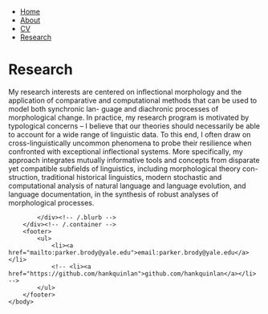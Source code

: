 <html>
	<head>
		<!-- link to main stylesheet -->
		<link rel="stylesheet" type="text/css" href="/css/main.css">
	</head>
	<body>
		<nav>
    		<ul>
        		<li><a href="/">Home</a></li>
	        	<li><a href="/about">About</a></li>
        		<li><a href="/cv">CV</a></li>
        		<li><a href="/research">Research</a></li>
    		</ul>
		</nav>
		<div class="container">
    		<div class="blurb">
        		<h1> Research </h1>
			<p> My research interests are centered on inflectional morphology and the application of comparative and computational methods that can be used to model both synchronic lan- guage and diachronic processes of morphological change. In practice, my research program is motivated by typological concerns – I believe that our theories should necessarily be able to account for a wide range of linguistic data. To this end, I often draw on cross-linguistically uncommon phenomena to probe their resilience when confronted with exceptional inflectional systems. More specifically, my approach integrates mutually informative tools and concepts from disparate yet compatible subfields of linguistics, including morphological theory con- struction, traditional historical linguistics, modern stochastic and computational analysis of natural language and language evolution, and language documentation, in the synthesis of robust analyses of morphological processes. </p>
			
    		</div><!-- /.blurb -->
		</div><!-- /.container -->
		<footer>
    		<ul>
        		<li><a href="mailto:parker.brody@yale.edu">email:parker.brody@yale.edu</a></li>
        		<!-- <li><a href="https://github.com/hankquinlan">github.com/hankquinlan</a></li> -->
			</ul>
		</footer>
	</body>
</html>
